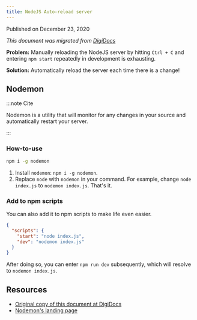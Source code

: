 ```yaml
---
title: NodeJS Auto-reload server
---
```


Published on December 23, 2020

_This document was migrated from [DigiDocs](https://digipie.github.io/digidocs/nodejs/auto-reload/)_

**Problem:** Manually reloading the NodeJS server by hitting `Ctrl + C` and entering `npm start` repeatedly in development is exhausting.

**Solution:** Automatically reload the server each time there is a change!

## Nodemon

:::note Cite

Nodemon is a utility that will monitor for any changes in your source and automatically restart your server.

:::

### How-to-use

```bash
npm i -g nodemon
```

1. Install `nodemon`: `npm i -g nodemon`.
2. Replace `node` with `nodemon` in your command. For example, change `node index.js` to `nodemon index.js`. That's it.

### Add to npm scripts

You can also add it to npm scripts to make life even easier.

```json
{
  "scripts": {
    "start": "node index.js",
    "dev": "nodemon index.js"
  }
}
```

After doing so, you can enter `npm run dev` subsequently, which will resolve to `nodemon index.js`.

## Resources

- [Original copy of this document at DigiDocs](https://digipie.github.io/digidocs/nodejs/auto-reload/)
- [Nodemon's landing page](https://nodemon.io/)
